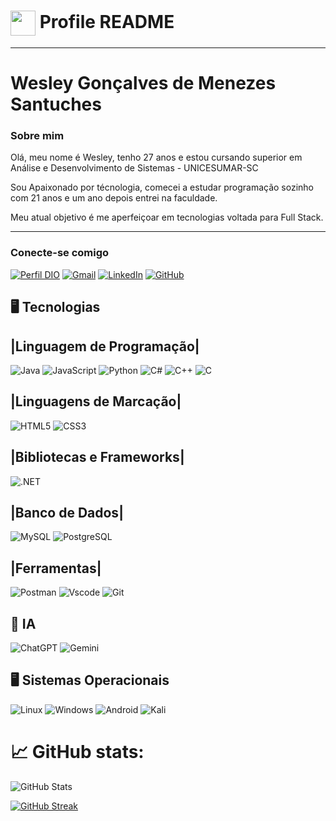 <h1>
    <a href="https://www.dio.me/">
     <img align="center" width="40px" src="https://hermes.digitalinnovation.one/assets/diome/logo-minimized.png"></a>
    <span> Profile README</span>
</h1>

  ---
# Wesley Gonçalves de Menezes Santuches

### Sobre mim 
<p>Olá, meu nome é Wesley, tenho 27 anos e estou cursando superior em Análise e Desenvolvimento de Sistemas - UNICESUMAR-SC
</p>
<p>Sou Apaixonado por técnologia, comecei a estudar programação sozinho com 21 anos e um ano depois entrei na faculdade.
</p>
<p>Meu atual objetivo é me aperfeiçoar em tecnologias voltada para Full Stack.
</p>

---
### Conecte-se comigo
[![Perfil DIO](https://img.shields.io/badge/-Meu%20Perfil%20na%20DIO-30A3DC?style=for-the-badge)](https://www.dio.me/users/wesley_g_menezes)
[![Gmail](https://img.shields.io/badge/Gmail-333333?style=for-the-badge&logo=gmail&logoColor=red)](mailto:wesley.g.menezes@gmail.com)
[![LinkedIn](https://img.shields.io/badge/-LinkedIn-000?style=for-the-badge&logo=linkedin&logoColor=30A3DC)](https://www.linkedin.com/in/wesley-menezes-401138238/)
[![GitHub](https://img.shields.io/badge/GitHub-000?style=for-the-badge&logo=github&logoColor=30A3DC)](https://github.com/WesleyMenezes2108/)

## 🖥️ Tecnologias
## |Linguagem de Programação|
![Java](https://img.shields.io/badge/java-%23ED8B00.svg?style=for-the-badge&logo=openjdk&logoColor=white)
![JavaScript](https://img.shields.io/badge/JavaScript-F7DF1E?style=for-the-badge&logo=javascript&logoColor=black)
![Python](https://img.shields.io/badge/python-3670A0?style=for-the-badge&logo=python&logoColor=ffdd54)
![C#](https://img.shields.io/badge/C%23-239120?style=for-the-badge&logo=c-sharp&logoColor=white)
![C++](https://img.shields.io/badge/C%2B%2B-00599C?style=for-the-badge&logo=c%2B%2B&logoColor=white)
![C](https://img.shields.io/badge/C-00599C?style=for-the-badge&logo=c&logoColor=white)


## |Linguagens de Marcação|
  
  ![HTML5](https://img.shields.io/badge/HTML5-E34F26?style=for-the-badge&logo=html5&logoColor=white)
  ![CSS3](https://img.shields.io/badge/CSS3-1572B6?style=for-the-badge&logo=css3&logoColor=white)

## |Bibliotecas e Frameworks|

![.NET](https://img.shields.io/badge/.NET-5C2D91?style=for-the-badge&logo=.net&logoColor=white)

## |Banco de Dados|

![MySQL](https://img.shields.io/badge/MySQL-00000F?style=for-the-badge&logo=mysql&logoColor=white)
![PostgreSQL](https://img.shields.io/badge/PostgreSQL-000?style=for-the-badge&logo=postgresql)

## |Ferramentas|
![Postman](https://img.shields.io/badge/Postman-FF6C37.svg?style=for-the-badge&logo=Postman&logoColor=white)
![Vscode](https://img.shields.io/badge/Vscode-007ACC?style=for-the-badge&logo=visual-studio-code&logoColor=white)
![Git](https://img.shields.io/badge/GIT-E44C30?style=for-the-badge&logo=git&logoColor=white)


## 🤖 IA
![ChatGPT](https://img.shields.io/badge/chatGPT-74aa9c?style=for-the-badge&logo=openai&logoColor=white)
![Gemini](https://img.shields.io/badge/Gemini-8E75B2?style=for-the-badge&logo=googlebard&logoColor=fff)

## 🖥️ Sistemas Operacionais

![Linux](https://img.shields.io/badge/Linux-FCC624?style=for-the-badge&logo=linux&logoColor=black)
![Windows](https://img.shields.io/badge/Windows-0078D6?style=for-the-badge&logo=windows&logoColor=white)
![Android](https://img.shields.io/badge/Android-3DDC84?style=for-the-badge&logo=android&logoColor=white)
![Kali](https://img.shields.io/badge/Kali-268BEE?style=for-the-badge&logo=kalilinux&logoColor=white)

# 📈 GitHub stats:

![GitHub Stats](https://github-readme-stats.vercel.app/api?username=WesleyMenezes2108&theme=transparent&bg_color=000&border_color=30A3DC&show_icons=true&icon_color=30A3DC&title_color=E94D5F&text_color=FFF)

[![GitHub Streak](https://streak-stats.demolab.com/?user=WesleyMenezes2108&theme=bear&background=000&border=30A3DC&dates=FFF)](https://git.io/streak-stats)
